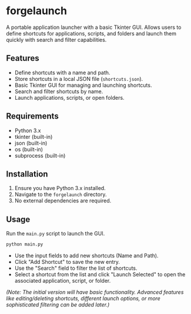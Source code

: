 # forgelaunch

A portable application launcher with a basic Tkinter GUI. Allows users to define shortcuts for applications, scripts, and folders and launch them quickly with search and filter capabilities.

## Features

- Define shortcuts with a name and path.
- Store shortcuts in a local JSON file (`shortcuts.json`).
- Basic Tkinter GUI for managing and launching shortcuts.
- Search and filter shortcuts by name.
- Launch applications, scripts, or open folders.

## Requirements

- Python 3.x
- tkinter (built-in)
- json (built-in)
- os (built-in)
- subprocess (built-in)

## Installation

1. Ensure you have Python 3.x installed.
2. Navigate to the `forgelaunch` directory.
3. No external dependencies are required.

## Usage

Run the `main.py` script to launch the GUI.

```bash
python main.py
```

- Use the input fields to add new shortcuts (Name and Path).
- Click "Add Shortcut" to save the new entry.
- Use the "Search" field to filter the list of shortcuts.
- Select a shortcut from the list and click "Launch Selected" to open the associated application, script, or folder.

*(Note: The initial version will have basic functionality. Advanced features like editing/deleting shortcuts, different launch options, or more sophisticated filtering can be added later.)*
